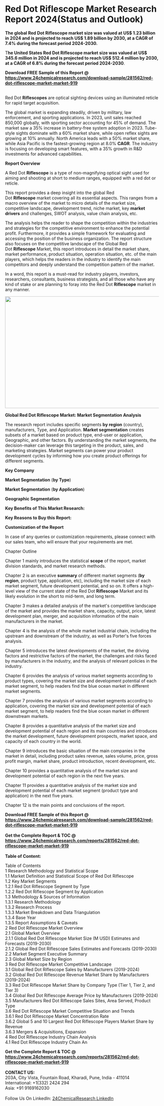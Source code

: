 <h1>Red Dot Riflescope Market Research Report 2024(Status and Outlook)</h1><p><strong>The global Red Dot Riflescope market size was valued at US$ 1.23 billion in 2024 and is projected to reach US$ 1.89 billion by 2030, at a CAGR of 7.4% during the forecast period 2024-2030.</strong></p><p>
</p><p>T<strong>he United States Red Dot Riflescope market size was valued at US$ 345.6 million in 2024 and is projected to reach US$ 512.4 million by 2030, at a CAGR of 6.8% during the forecast period 2024-2030</strong>.</p><div><b>Download FREE Sample of this Report @ 
            <a href="https://www.24chemicalresearch.com/download-sample/281562/red-dot-riflescope-market-market-919">
            https://www.24chemicalresearch.com/download-sample/281562/red-dot-riflescope-market-market-919</a></b></div><br><p>
</p><p>Red Dot <strong>Riflescopes</strong> are optical sighting devices using an illuminated reticle for rapid target acquisition.</p><p>
</p><p>The global market is expanding steadily, driven by military, law enforcement, and sporting applications. In 2023, unit sales reached 850,000 globally, with sporting sector accounting for 45% of demand. The market saw a 35% increase in battery-free system adoption in 2023. Tube-style sights dominate with a 60% market share, while open reflex sights are growing at 10% annually. North America leads with a 50% market share, while Asia Pacific is the fastest-growing region at 8.0% <strong>CAGR</strong>. The industry is focusing on developing smart features, with a 35% growth in R&amp;D investments for advanced capabilities.</p><p>
</p><p><strong>Report Overview</strong></p><p>
</p><p></p><p>
</p><p>A Red Dot <strong>Riflescope</strong> is a type of non-magnifying optical sight used for aiming and shooting at short to medium ranges, equipped with a red dot or reticle.</p><p>
</p><p>This report provides a deep insight into the global Red Dot <strong>Riflescope</strong> market covering all its essential aspects. This ranges from a macro overview of the market to micro details of the market size, competitive landscape, development trend, niche market, key <strong>market drivers</strong> and challenges, SWOT analysis, value chain analysis, etc.</p><p>
</p><p>The analysis helps the reader to shape the competition within the industries and strategies for the competitive environment to enhance the potential profit. Furthermore, it provides a simple framework for evaluating and accessing the position of the business organization. The report structure also focuses on the competitive landscape of the Global Red Dot <strong>Riflescope</strong> Market, this report introduces in detail the market share, market performance, product situation, operation situation, etc. of the main players, which helps the readers in the industry to identify the main competitors and deeply understand the competition pattern of the market.</p><p>
</p><p>In a word, this report is a must-read for industry players, investors, researchers, consultants, business strategists, and all those who have any kind of stake or are planning to foray into the Red Dot <strong>Riflescope</strong> market in any manner.</p><p>
</p><p><img alt="" src="https://24chemicalresearch.com/assets/report-images/RedDotRiflescopeMarket.png" style="height:366px; width:731px"></p><p>
</p><p><strong>Global Red Dot Riflescope Market: Market Segmentation Analysis</strong></p><p>
</p><p>The research report includes specific segments <strong>by region</strong> (country), manufacturers, Type, and Application. <strong>Market segmentation</strong> creates subsets of a market based on product type, end-user or application, Geographic, and other factors. By understanding the market segments, the decision-maker can leverage this targeting in the product, sales, and marketing strategies. Market segments can power your product development cycles by informing how you create product offerings for different segments.</p><p>
</p><p><strong>Key Company</strong></p><p>
</p><p>
</p><p><strong>Market Segmentation</strong> (<strong>by Type</strong>)</p><p>
</p><p>
</p><p><strong>Market Segmentation</strong> (<strong>by Application</strong>)</p><p>
</p><p>
</p><p><strong>Geographic Segmentation</strong></p><p>
</p><p>
</p><p><strong>Key Benefits of This Market Research:</strong></p><p>
</p><p>
</p><p><strong>Key Reasons to Buy this Report:</strong></p><p>
</p><p>
</p><p><strong>Customization of the Report</strong></p><p>
</p><p>In case of any queries or customization requirements, please connect with our sales team, who will ensure that your requirements are met.</p><p>
</p><p>Chapter Outline</p><p>
</p><p>Chapter 1 mainly introduces the statistical <strong>scope</strong> of the report, market division standards, and market research methods.</p><p>
</p><p>Chapter 2 is an executive <strong>summary</strong> of different market segments (<strong>by region</strong>, product type, application, etc), including the market size of each market segment, future development potential, and so on. It offers a high-level view of the current state of the Red Dot <strong>Riflescope</strong> Market and its likely evolution in the short to mid-term, and long term.</p><p>
</p><p>Chapter 3 makes a detailed analysis of the market's competitive landscape of the market and provides the market share, capacity, output, price, latest development plan, merger, and acquisition information of the main manufacturers in the market.</p><p>
</p><p>Chapter 4 is the analysis of the whole market industrial chain, including the upstream and downstream of the industry, as well as Porter's five forces analysis.</p><p>
</p><p>Chapter 5 introduces the latest developments of the market, the driving factors and restrictive factors of the market, the challenges and risks faced by manufacturers in the industry, and the analysis of relevant policies in the industry.</p><p>
</p><p>Chapter 6 provides the analysis of various market segments according to product types, covering the market size and development potential of each market segment, to help readers find the blue ocean market in different market segments.</p><p>
</p><p>Chapter 7 provides the analysis of various market segments according to application, covering the market size and development potential of each market segment, to help readers find the blue ocean market in different downstream markets.</p><p>
</p><p>Chapter 8 provides a quantitative analysis of the market size and development potential of each region and its main countries and introduces the market development, future development prospects, market space, and capacity of each country in the world.</p><p>
</p><p>Chapter 9 introduces the basic situation of the main companies in the market in detail, including product sales revenue, sales volume, price, gross profit margin, market share, product introduction, recent development, etc.</p><p>
</p><p>Chapter 10 provides a quantitative analysis of the market size and development potential of each region in the next five years.</p><p>
</p><p>Chapter 11 provides a quantitative analysis of the market size and development potential of each market segment (product type and application) in the next five years.</p><p>
</p><p>Chapter 12 is the main points and conclusions of the report.</p><div><b>Download FREE Sample of this Report @ 
            <a href="https://www.24chemicalresearch.com/download-sample/281562/red-dot-riflescope-market-market-919">
            https://www.24chemicalresearch.com/download-sample/281562/red-dot-riflescope-market-market-919</a></b></div><br><div><b>Get the Complete Report & TOC @ 
            <a href="https://www.24chemicalresearch.com/reports/281562/red-dot-riflescope-market-market-919">
            https://www.24chemicalresearch.com/reports/281562/red-dot-riflescope-market-market-919</a></b></div><br>
            <b>Table of Content:</b><p>Table of Contents<br />
 1 Research Methodology and Statistical Scope<br />
 1.1 Market Definition and Statistical Scope of Red Dot Riflescope<br />
 1.2 Key Market Segments<br />
 1.2.1 Red Dot Riflescope Segment by Type<br />
 1.2.2 Red Dot Riflescope Segment by Application<br />
 1.3 Methodology & Sources of Information<br />
 1.3.1 Research Methodology<br />
 1.3.2 Research Process<br />
 1.3.3 Market Breakdown and Data Triangulation<br />
 1.3.4 Base Year<br />
 1.3.5 Report Assumptions & Caveats<br />
 2 Red Dot Riflescope Market Overview<br />
 2.1 Global Market Overview<br />
 2.1.1 Global Red Dot Riflescope Market Size (M USD) Estimates and Forecasts (2019-2030)<br />
 2.1.2 Global Red Dot Riflescope Sales Estimates and Forecasts (2019-2030)<br />
 2.2 Market Segment Executive Summary<br />
 2.3 Global Market Size by Region<br />
 3 Red Dot Riflescope Market Competitive Landscape<br />
 3.1 Global Red Dot Riflescope Sales by Manufacturers (2019-2024)<br />
 3.2 Global Red Dot Riflescope Revenue Market Share by Manufacturers (2019-2024)<br />
 3.3 Red Dot Riflescope Market Share by Company Type (Tier 1, Tier 2, and Tier 3)<br />
 3.4 Global Red Dot Riflescope Average Price by Manufacturers (2019-2024)<br />
 3.5 Manufacturers Red Dot Riflescope Sales Sites, Area Served, Product Type<br />
 3.6 Red Dot Riflescope Market Competitive Situation and Trends<br />
 3.6.1 Red Dot Riflescope Market Concentration Rate<br />
 3.6.2 Global 5 and 10 Largest Red Dot Riflescope Players Market Share by Revenue<br />
 3.6.3 Mergers & Acquisitions, Expansion<br />
 4 Red Dot Riflescope Industry Chain Analysis<br />
 4.1 Red Dot Riflescope Industry Chain An</p><div><b>Get the Complete Report & TOC @ 
            <a href="https://www.24chemicalresearch.com/reports/281562/red-dot-riflescope-market-market-919">
            https://www.24chemicalresearch.com/reports/281562/red-dot-riflescope-market-market-919</a></b></div><br><b>CONTACT US:</b><br>
            203A, City Vista, Fountain Road, Kharadi, Pune, India - 411014<br>
            International: +1(332) 2424 294<br>
            Asia: +91 9169162030 <br><br>
            Follow Us On LinkedIn: <a href="https://www.linkedin.com/company/24chemicalresearch/">24ChemicalResearch LinkedIn</a>